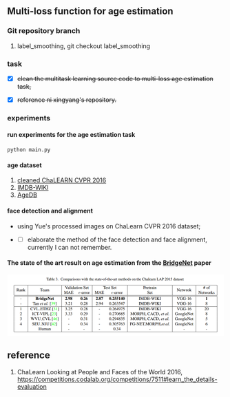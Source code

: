 ## Multi-loss function for age estimation

### Git repository branch

1. label_smoothing, git checkout label_smoothing

### task

- [x] ~~clean the multitask learning source code to multi-loss age estimation task,~~  
- [x] ~~reference ni xingyang's repository.~~


### experiments

#### run experiments for the age estimation task 

```
python main.py  
```

#### age dataset

1. [cleaned ChaLEARN CVPR 2016](http://chalearnlap.cvc.uab.es/dataset/19/description/) 
2. [IMDB-WIKI](https://data.vision.ee.ethz.ch/cvl/rrothe/imdb-wiki/)
3. [AgeDB](https://ibug.doc.ic.ac.uk/resources/agedb/)


#### face detection and alignment

* using Yue's processed images on ChaLearn CVPR 2016 dataset; 
* - [ ] elaborate the method of the face detection and face alignment, currently I can not remember.



#### The state of the art result on age estimation from the [BridgeNet](https://arxiv.org/abs/1904.03358) paper

![Example](related_materials/state-of-the-art-result-age-estimation-on-chalearn-2016.png)



## reference

1. ChaLearn Looking at People and Faces of the World 2016, https://competitions.codalab.org/competitions/7511#learn_the_details-evaluation 